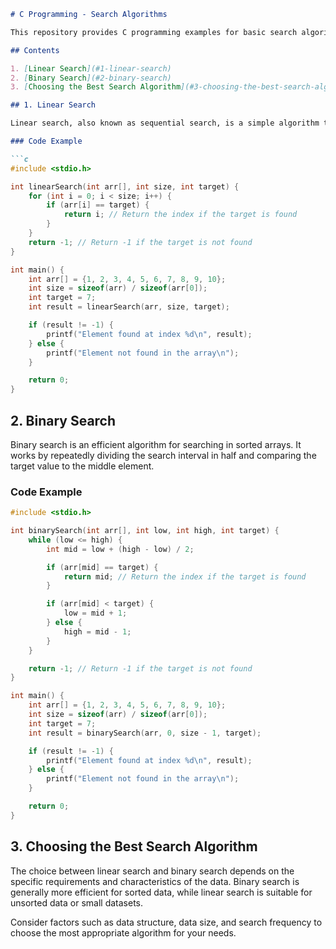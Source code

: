 ```markdown
# C Programming - Search Algorithms

This repository provides C programming examples for basic search algorithms, including linear search and binary search.

## Contents

1. [Linear Search](#1-linear-search)
2. [Binary Search](#2-binary-search)
3. [Choosing the Best Search Algorithm](#3-choosing-the-best-search-algorithm)

## 1. Linear Search

Linear search, also known as sequential search, is a simple algorithm that checks each element in a collection one by one until the target is found or the entire collection has been searched.

### Code Example

```c
#include <stdio.h>

int linearSearch(int arr[], int size, int target) {
    for (int i = 0; i < size; i++) {
        if (arr[i] == target) {
            return i; // Return the index if the target is found
        }
    }
    return -1; // Return -1 if the target is not found
}

int main() {
    int arr[] = {1, 2, 3, 4, 5, 6, 7, 8, 9, 10};
    int size = sizeof(arr) / sizeof(arr[0]);
    int target = 7;
    int result = linearSearch(arr, size, target);

    if (result != -1) {
        printf("Element found at index %d\n", result);
    } else {
        printf("Element not found in the array\n");
    }

    return 0;
}

```

## 2. Binary Search

Binary search is an efficient algorithm for searching in sorted arrays. It works by repeatedly dividing the search interval in half and comparing the target value to the middle element.

### Code Example

```c
#include <stdio.h>

int binarySearch(int arr[], int low, int high, int target) {
    while (low <= high) {
        int mid = low + (high - low) / 2;

        if (arr[mid] == target) {
            return mid; // Return the index if the target is found
        }

        if (arr[mid] < target) {
            low = mid + 1;
        } else {
            high = mid - 1;
        }
    }

    return -1; // Return -1 if the target is not found
}

int main() {
    int arr[] = {1, 2, 3, 4, 5, 6, 7, 8, 9, 10};
    int size = sizeof(arr) / sizeof(arr[0]);
    int target = 7;
    int result = binarySearch(arr, 0, size - 1, target);

    if (result != -1) {
        printf("Element found at index %d\n", result);
    } else {
        printf("Element not found in the array\n");
    }

    return 0;
}

```

## 3. Choosing the Best Search Algorithm

The choice between linear search and binary search depends on the specific requirements and characteristics of the data. Binary search is generally more efficient for sorted data, while linear search is suitable for unsorted data or small datasets.

Consider factors such as data structure, data size, and search frequency to choose the most appropriate algorithm for your needs.
